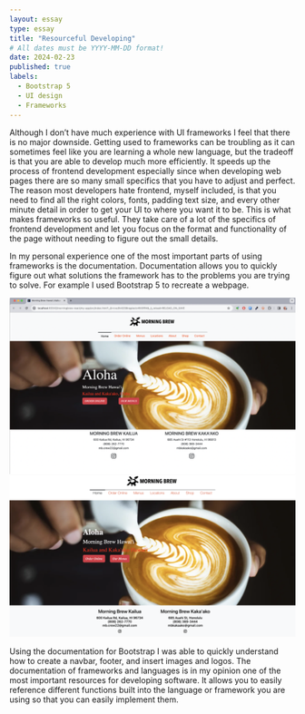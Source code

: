 ```yaml
---
layout: essay
type: essay
title: "Resourceful Developing"
# All dates must be YYYY-MM-DD format!
date: 2024-02-23
published: true
labels:
  - Bootstrap 5
  - UI design
  - Frameworks
---
```


   Although I don’t have much experience with UI frameworks I feel that there is no major downside. Getting used to frameworks can be troubling as it can sometimes feel like you are learning a whole new language, but the tradeoff is that you are able to develop much more efficiently. It speeds up the process of frontend development especially since when developing web pages there are so many small specifics that you have to adjust and perfect. The reason most developers hate frontend, myself included, is that you need to find all the right colors, fonts, padding text size, and every other minute detail in order to get your UI to where you want it to be. This is what makes frameworks so useful. They take care of a lot of the specifics of frontend development and let you focus on the format and functionality of the page without needing to figure out the small details. 
  
  <!---->
  In my personal experience one of the most important parts of using frameworks is the documentation. Documentation allows you to quickly figure out what solutions the framework has to the problems you are trying to solve. For example I used Bootstrap 5 to recreate a webpage.

<picture>
  <img alt="" src="img/morningbrewOG.png">
  <img alt="" src="img/morningbrewRemake.png">
</picture>

  <!---->
  Using the documentation for Bootstrap I was able to quickly understand how to create a navbar, footer, and insert images and logos. The documentation of frameworks and languages is in my opinion one of the most important resources for developing software. It allows you to easily reference different functions built into the language or framework you are using so that you can easily implement them.
  
  
